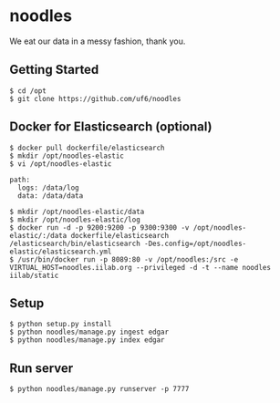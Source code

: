 noodles
=======

We eat our data in a messy fashion, thank you.

Getting Started
---------------

```
$ cd /opt
$ git clone https://github.com/uf6/noodles
```

Docker for Elasticsearch (optional)
-----------------------------------

```
$ docker pull dockerfile/elasticsearch
$ mkdir /opt/noodles-elastic
$ vi /opt/noodles-elastic

path:
  logs: /data/log
  data: /data/data

$ mkdir /opt/noodles-elastic/data
$ mkdir /opt/noodles-elastic/log 
$ docker run -d -p 9200:9200 -p 9300:9300 -v /opt/noodles-elastic/:/data dockerfile/elasticsearch /elasticsearch/bin/elasticsearch -Des.config=/opt/noodles-elastic/elasticsearch.yml
$ /usr/bin/docker run -p 8089:80 -v /opt/noodles:/src -e VIRTUAL_HOST=noodles.iilab.org --privileged -d -t --name noodles iilab/static
````

Setup
-----
```
$ python setup.py install
$ python noodles/manage.py ingest edgar
$ python noodles/manage.py index edgar
```

Run server
----------
```
$ python noodles/manage.py runserver -p 7777
```
